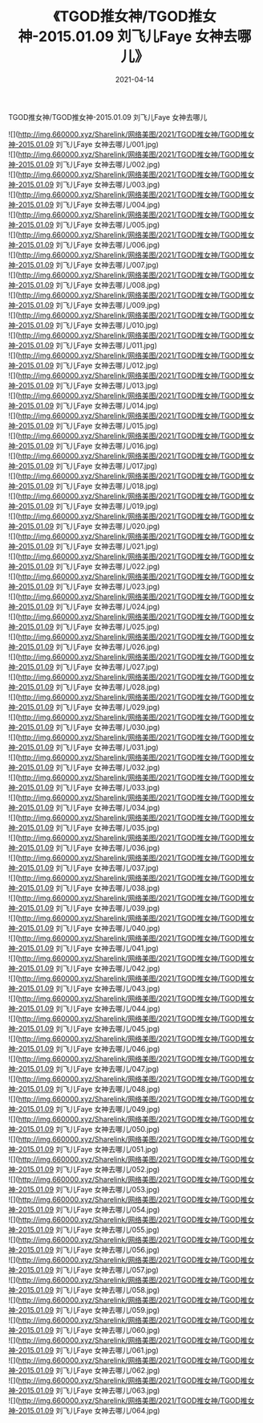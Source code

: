 ﻿---
layout: post
title:  《TGOD推女神/TGOD推女神-2015.01.09 刘飞儿Faye 女神去哪儿》
date:   2021-04-14
img: http://img.660000.xyz/Sharelink/网络美图/2021/TGOD推女神/TGOD推女神-2015.01.09 刘飞儿Faye 女神去哪儿/000.jpg
categories: [美女, 清纯, 唯美]
---

TGOD推女神/TGOD推女神-2015.01.09 刘飞儿Faye 女神去哪儿

 ![](http://img.660000.xyz/Sharelink/网络美图/2021/TGOD推女神/TGOD推女神-2015.01.09 刘飞儿Faye 女神去哪儿/001.jpg) <br>![](http://img.660000.xyz/Sharelink/网络美图/2021/TGOD推女神/TGOD推女神-2015.01.09 刘飞儿Faye 女神去哪儿/002.jpg) <br>![](http://img.660000.xyz/Sharelink/网络美图/2021/TGOD推女神/TGOD推女神-2015.01.09 刘飞儿Faye 女神去哪儿/003.jpg) <br>![](http://img.660000.xyz/Sharelink/网络美图/2021/TGOD推女神/TGOD推女神-2015.01.09 刘飞儿Faye 女神去哪儿/004.jpg) <br>![](http://img.660000.xyz/Sharelink/网络美图/2021/TGOD推女神/TGOD推女神-2015.01.09 刘飞儿Faye 女神去哪儿/005.jpg) <br>![](http://img.660000.xyz/Sharelink/网络美图/2021/TGOD推女神/TGOD推女神-2015.01.09 刘飞儿Faye 女神去哪儿/006.jpg) <br>![](http://img.660000.xyz/Sharelink/网络美图/2021/TGOD推女神/TGOD推女神-2015.01.09 刘飞儿Faye 女神去哪儿/007.jpg) <br>![](http://img.660000.xyz/Sharelink/网络美图/2021/TGOD推女神/TGOD推女神-2015.01.09 刘飞儿Faye 女神去哪儿/008.jpg) <br>![](http://img.660000.xyz/Sharelink/网络美图/2021/TGOD推女神/TGOD推女神-2015.01.09 刘飞儿Faye 女神去哪儿/009.jpg) <br>![](http://img.660000.xyz/Sharelink/网络美图/2021/TGOD推女神/TGOD推女神-2015.01.09 刘飞儿Faye 女神去哪儿/010.jpg) <br>![](http://img.660000.xyz/Sharelink/网络美图/2021/TGOD推女神/TGOD推女神-2015.01.09 刘飞儿Faye 女神去哪儿/011.jpg) <br>![](http://img.660000.xyz/Sharelink/网络美图/2021/TGOD推女神/TGOD推女神-2015.01.09 刘飞儿Faye 女神去哪儿/012.jpg) <br>![](http://img.660000.xyz/Sharelink/网络美图/2021/TGOD推女神/TGOD推女神-2015.01.09 刘飞儿Faye 女神去哪儿/013.jpg) <br>![](http://img.660000.xyz/Sharelink/网络美图/2021/TGOD推女神/TGOD推女神-2015.01.09 刘飞儿Faye 女神去哪儿/014.jpg) <br>![](http://img.660000.xyz/Sharelink/网络美图/2021/TGOD推女神/TGOD推女神-2015.01.09 刘飞儿Faye 女神去哪儿/015.jpg) <br>![](http://img.660000.xyz/Sharelink/网络美图/2021/TGOD推女神/TGOD推女神-2015.01.09 刘飞儿Faye 女神去哪儿/016.jpg) <br>![](http://img.660000.xyz/Sharelink/网络美图/2021/TGOD推女神/TGOD推女神-2015.01.09 刘飞儿Faye 女神去哪儿/017.jpg) <br>![](http://img.660000.xyz/Sharelink/网络美图/2021/TGOD推女神/TGOD推女神-2015.01.09 刘飞儿Faye 女神去哪儿/018.jpg) <br>![](http://img.660000.xyz/Sharelink/网络美图/2021/TGOD推女神/TGOD推女神-2015.01.09 刘飞儿Faye 女神去哪儿/019.jpg) <br>![](http://img.660000.xyz/Sharelink/网络美图/2021/TGOD推女神/TGOD推女神-2015.01.09 刘飞儿Faye 女神去哪儿/020.jpg) <br>![](http://img.660000.xyz/Sharelink/网络美图/2021/TGOD推女神/TGOD推女神-2015.01.09 刘飞儿Faye 女神去哪儿/021.jpg) <br>![](http://img.660000.xyz/Sharelink/网络美图/2021/TGOD推女神/TGOD推女神-2015.01.09 刘飞儿Faye 女神去哪儿/022.jpg) <br>![](http://img.660000.xyz/Sharelink/网络美图/2021/TGOD推女神/TGOD推女神-2015.01.09 刘飞儿Faye 女神去哪儿/023.jpg) <br>![](http://img.660000.xyz/Sharelink/网络美图/2021/TGOD推女神/TGOD推女神-2015.01.09 刘飞儿Faye 女神去哪儿/024.jpg) <br>![](http://img.660000.xyz/Sharelink/网络美图/2021/TGOD推女神/TGOD推女神-2015.01.09 刘飞儿Faye 女神去哪儿/025.jpg) <br>![](http://img.660000.xyz/Sharelink/网络美图/2021/TGOD推女神/TGOD推女神-2015.01.09 刘飞儿Faye 女神去哪儿/026.jpg) <br>![](http://img.660000.xyz/Sharelink/网络美图/2021/TGOD推女神/TGOD推女神-2015.01.09 刘飞儿Faye 女神去哪儿/027.jpg) <br>![](http://img.660000.xyz/Sharelink/网络美图/2021/TGOD推女神/TGOD推女神-2015.01.09 刘飞儿Faye 女神去哪儿/028.jpg) <br>![](http://img.660000.xyz/Sharelink/网络美图/2021/TGOD推女神/TGOD推女神-2015.01.09 刘飞儿Faye 女神去哪儿/029.jpg) <br>![](http://img.660000.xyz/Sharelink/网络美图/2021/TGOD推女神/TGOD推女神-2015.01.09 刘飞儿Faye 女神去哪儿/030.jpg) <br>![](http://img.660000.xyz/Sharelink/网络美图/2021/TGOD推女神/TGOD推女神-2015.01.09 刘飞儿Faye 女神去哪儿/031.jpg) <br>![](http://img.660000.xyz/Sharelink/网络美图/2021/TGOD推女神/TGOD推女神-2015.01.09 刘飞儿Faye 女神去哪儿/032.jpg) <br>![](http://img.660000.xyz/Sharelink/网络美图/2021/TGOD推女神/TGOD推女神-2015.01.09 刘飞儿Faye 女神去哪儿/033.jpg) <br>![](http://img.660000.xyz/Sharelink/网络美图/2021/TGOD推女神/TGOD推女神-2015.01.09 刘飞儿Faye 女神去哪儿/034.jpg) <br>![](http://img.660000.xyz/Sharelink/网络美图/2021/TGOD推女神/TGOD推女神-2015.01.09 刘飞儿Faye 女神去哪儿/035.jpg) <br>![](http://img.660000.xyz/Sharelink/网络美图/2021/TGOD推女神/TGOD推女神-2015.01.09 刘飞儿Faye 女神去哪儿/036.jpg) <br>![](http://img.660000.xyz/Sharelink/网络美图/2021/TGOD推女神/TGOD推女神-2015.01.09 刘飞儿Faye 女神去哪儿/037.jpg) <br>![](http://img.660000.xyz/Sharelink/网络美图/2021/TGOD推女神/TGOD推女神-2015.01.09 刘飞儿Faye 女神去哪儿/038.jpg) <br>![](http://img.660000.xyz/Sharelink/网络美图/2021/TGOD推女神/TGOD推女神-2015.01.09 刘飞儿Faye 女神去哪儿/039.jpg) <br>![](http://img.660000.xyz/Sharelink/网络美图/2021/TGOD推女神/TGOD推女神-2015.01.09 刘飞儿Faye 女神去哪儿/040.jpg) <br>![](http://img.660000.xyz/Sharelink/网络美图/2021/TGOD推女神/TGOD推女神-2015.01.09 刘飞儿Faye 女神去哪儿/041.jpg) <br>![](http://img.660000.xyz/Sharelink/网络美图/2021/TGOD推女神/TGOD推女神-2015.01.09 刘飞儿Faye 女神去哪儿/042.jpg) <br>![](http://img.660000.xyz/Sharelink/网络美图/2021/TGOD推女神/TGOD推女神-2015.01.09 刘飞儿Faye 女神去哪儿/043.jpg) <br>![](http://img.660000.xyz/Sharelink/网络美图/2021/TGOD推女神/TGOD推女神-2015.01.09 刘飞儿Faye 女神去哪儿/044.jpg) <br>![](http://img.660000.xyz/Sharelink/网络美图/2021/TGOD推女神/TGOD推女神-2015.01.09 刘飞儿Faye 女神去哪儿/045.jpg) <br>![](http://img.660000.xyz/Sharelink/网络美图/2021/TGOD推女神/TGOD推女神-2015.01.09 刘飞儿Faye 女神去哪儿/046.jpg) <br>![](http://img.660000.xyz/Sharelink/网络美图/2021/TGOD推女神/TGOD推女神-2015.01.09 刘飞儿Faye 女神去哪儿/047.jpg) <br>![](http://img.660000.xyz/Sharelink/网络美图/2021/TGOD推女神/TGOD推女神-2015.01.09 刘飞儿Faye 女神去哪儿/048.jpg) <br>![](http://img.660000.xyz/Sharelink/网络美图/2021/TGOD推女神/TGOD推女神-2015.01.09 刘飞儿Faye 女神去哪儿/049.jpg) <br>![](http://img.660000.xyz/Sharelink/网络美图/2021/TGOD推女神/TGOD推女神-2015.01.09 刘飞儿Faye 女神去哪儿/050.jpg) <br>![](http://img.660000.xyz/Sharelink/网络美图/2021/TGOD推女神/TGOD推女神-2015.01.09 刘飞儿Faye 女神去哪儿/051.jpg) <br>![](http://img.660000.xyz/Sharelink/网络美图/2021/TGOD推女神/TGOD推女神-2015.01.09 刘飞儿Faye 女神去哪儿/052.jpg) <br>![](http://img.660000.xyz/Sharelink/网络美图/2021/TGOD推女神/TGOD推女神-2015.01.09 刘飞儿Faye 女神去哪儿/053.jpg) <br>![](http://img.660000.xyz/Sharelink/网络美图/2021/TGOD推女神/TGOD推女神-2015.01.09 刘飞儿Faye 女神去哪儿/054.jpg) <br>![](http://img.660000.xyz/Sharelink/网络美图/2021/TGOD推女神/TGOD推女神-2015.01.09 刘飞儿Faye 女神去哪儿/055.jpg) <br>![](http://img.660000.xyz/Sharelink/网络美图/2021/TGOD推女神/TGOD推女神-2015.01.09 刘飞儿Faye 女神去哪儿/056.jpg) <br>![](http://img.660000.xyz/Sharelink/网络美图/2021/TGOD推女神/TGOD推女神-2015.01.09 刘飞儿Faye 女神去哪儿/057.jpg) <br>![](http://img.660000.xyz/Sharelink/网络美图/2021/TGOD推女神/TGOD推女神-2015.01.09 刘飞儿Faye 女神去哪儿/058.jpg) <br>![](http://img.660000.xyz/Sharelink/网络美图/2021/TGOD推女神/TGOD推女神-2015.01.09 刘飞儿Faye 女神去哪儿/059.jpg) <br>![](http://img.660000.xyz/Sharelink/网络美图/2021/TGOD推女神/TGOD推女神-2015.01.09 刘飞儿Faye 女神去哪儿/060.jpg) <br>![](http://img.660000.xyz/Sharelink/网络美图/2021/TGOD推女神/TGOD推女神-2015.01.09 刘飞儿Faye 女神去哪儿/061.jpg) <br>![](http://img.660000.xyz/Sharelink/网络美图/2021/TGOD推女神/TGOD推女神-2015.01.09 刘飞儿Faye 女神去哪儿/062.jpg) <br>![](http://img.660000.xyz/Sharelink/网络美图/2021/TGOD推女神/TGOD推女神-2015.01.09 刘飞儿Faye 女神去哪儿/063.jpg) <br>![](http://img.660000.xyz/Sharelink/网络美图/2021/TGOD推女神/TGOD推女神-2015.01.09 刘飞儿Faye 女神去哪儿/064.jpg) <br>